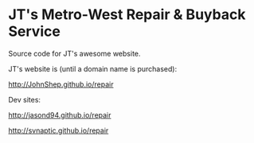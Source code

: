 JT's Metro-West Repair &amp; Buyback Service
======

Source code for JT's awesome website.

JT's website is (until a domain name is purchased):

http://JohnShep.github.io/repair

Dev sites:

http://jasond94.github.io/repair

http://svnaptic.github.io/repair
